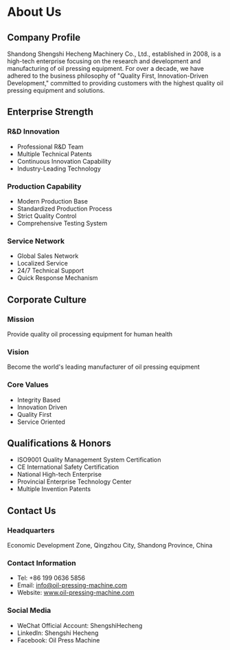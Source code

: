 # About Us

## Company Profile

Shandong Shengshi Hecheng Machinery Co., Ltd., established in 2008, is a high-tech enterprise focusing on the research and development and manufacturing of oil pressing equipment. For over a decade, we have adhered to the business philosophy of "Quality First, Innovation-Driven Development," committed to providing customers with the highest quality oil pressing equipment and solutions.

## Enterprise Strength

### R&D Innovation
- Professional R&D Team
- Multiple Technical Patents
- Continuous Innovation Capability
- Industry-Leading Technology

### Production Capability
- Modern Production Base
- Standardized Production Process
- Strict Quality Control
- Comprehensive Testing System

### Service Network
- Global Sales Network
- Localized Service
- 24/7 Technical Support
- Quick Response Mechanism

## Corporate Culture

### Mission
Provide quality oil processing equipment for human health

### Vision
Become the world's leading manufacturer of oil pressing equipment

### Core Values
- Integrity Based
- Innovation Driven
- Quality First
- Service Oriented

## Qualifications & Honors

- ISO9001 Quality Management System Certification
- CE International Safety Certification
- National High-tech Enterprise
- Provincial Enterprise Technology Center
- Multiple Invention Patents

## Contact Us

### Headquarters
Economic Development Zone, Qingzhou City, Shandong Province, China

### Contact Information
- Tel: +86 199 0636 5856
- Email: info@oil-pressing-machine.com
- Website: www.oil-pressing-machine.com

### Social Media
- WeChat Official Account: ShengshiHecheng
- LinkedIn: Shengshi Hecheng
- Facebook: Oil Press Machine
